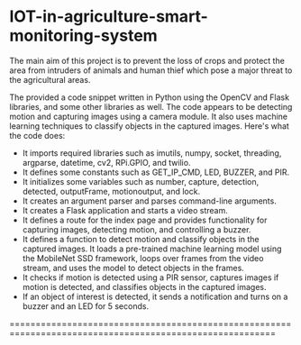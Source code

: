 # IOT-in-agriculture-smart-monitoring-system

The main aim of this project is to prevent the loss of crops and protect the area from intruders of animals and human thief which pose a major threat to the agricultural areas.

 The provided a code snippet written in Python using the OpenCV and Flask libraries, and some other libraries as well. The code appears to be detecting motion 
 and capturing images using a camera module. It also uses machine learning techniques to classify objects in the captured images. 
 Here's what the code does:
 * It imports required libraries such as imutils, numpy, socket, threading, argparse, datetime, cv2, RPi.GPIO, and twilio.
 * It defines some constants such as GET_IP_CMD, LED, BUZZER, and PIR.
 * It initializes some variables such as number, capture, detection, detected, outputFrame, motionoutput, and lock.
 * It creates an argument parser and parses command-line arguments.
 * It creates a Flask application and starts a video stream.
 * It defines a route for the index page and provides functionality for capturing images, detecting motion, and controlling a buzzer.
 * It defines a function to detect motion and classify objects in the captured images. It loads a pre-trained machine learning model using the MobileNet SSD        framework, loops over frames from the video stream, and uses the model to detect objects in the frames.
 * It checks if motion is detected using a PIR sensor, captures images if motion is detected, and classifies objects in the captured images.
 * If an object of interest is detected, it sends a notification and turns on a buzzer and an LED for 5 seconds.
 
 =========================================================================================================
